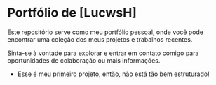 # Portfólio de [LucwsH]

Este repositório serve como meu portfólio pessoal, onde você pode encontrar uma coleção dos meus projetos e trabalhos recentes. 

Sinta-se à vontade para explorar e entrar em contato comigo para oportunidades de colaboração ou mais informações.

- Esse é meu primeiro projeto, então, não está tão bem estruturado!

